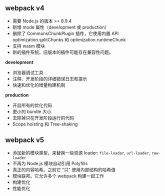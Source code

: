 ## webpack v4

- 需要 Node.js 的版本 >= 8.9.4
- 新增 mode 属性（development 或 production）
- 删除了 CommonsChunkPlugin 插件，它使用内置 API optimization.splitChunks 和 optimization.runtimeChunk
- 支持 wasm 模块
- 新的插件系统。旧版本的插件可能存在兼容性问题。

**development**

- 浏览器调试工具
- 注释、开发阶段的详细错误日志和提示
- 快速和优化的增量构建机制

**production**

- 开启所有的优化代码
- 更小的 bundle 大小
- 去除掉只在开发阶段运行的代码
- Scope hoisting 和 Tree-shaking

## webpack v5

- 添加新的模块类型，来替换一些资源 loader: `file-loader`, `url-loader`, `raw-loader`
- 不再为 Node.js 模块自动引用 Polyfills
- 真正的内容哈希。之前它 "只" 使用内部结构的哈希值
- 模块联邦。它允许多个 webpack 构建一起工作
- 构建优化
- 性能优化
